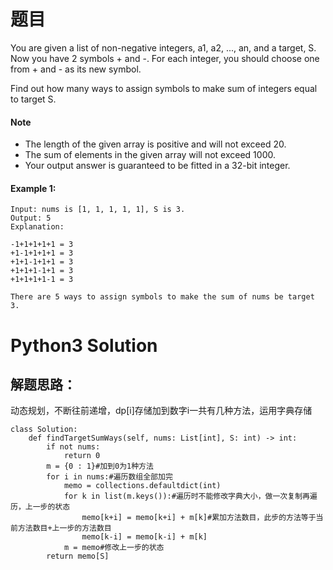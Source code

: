 # 题目
You are given a list of non-negative integers, a1, a2, ..., an, and a target, S. Now you have 2 symbols + and -. For each integer, you should choose one from + and - as its new symbol.

Find out how many ways to assign symbols to make sum of integers equal to target S.

#### Note

* The length of the given array is positive and will not exceed 20.
* The sum of elements in the given array will not exceed 1000.
* Your output answer is guaranteed to be fitted in a 32-bit integer.

#### Example 1:
```
Input: nums is [1, 1, 1, 1, 1], S is 3.
Output: 5
Explanation:

-1+1+1+1+1 = 3
+1-1+1+1+1 = 3
+1+1-1+1+1 = 3
+1+1+1-1+1 = 3
+1+1+1+1-1 = 3

There are 5 ways to assign symbols to make the sum of nums be target 3.
```

# Python3 Solution
## 解题思路：
动态规划，不断往前递增，dp[i]存储加到数字i一共有几种方法，运用字典存储
```
class Solution:
    def findTargetSumWays(self, nums: List[int], S: int) -> int:
        if not nums:
            return 0
        m = {0 : 1}#加到0为1种方法
        for i in nums:#遍历数组全部加完
            memo = collections.defaultdict(int)
            for k in list(m.keys()):#遍历时不能修改字典大小，做一次复制再遍历，上一步的状态
                memo[k+i] = memo[k+i] + m[k]#累加方法数目，此步的方法等于当前方法数目+上一步的方法数目
                memo[k-i] = memo[k-i] + m[k]
            m = memo#修改上一步的状态
        return memo[S]
```
